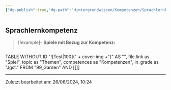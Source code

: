 ```yaml
---
{"dg-publish":true,"dg-path":"Hintergrundwissen/Kompetenzen/Sprachlernkompetenz.md","permalink":"/hintergrundwissen/kompetenzen/sprachlernkompetenz/","tags":["competence"],"noteIcon":"1"}
---
```


## Sprachlernkompetenz


>[!example]- **Spiele mit Bezug zur Kompetenz:**
>```dataview
TABLE WITHOUT ID "![Test|100](" + cover-img +")" AS "", file.link as "Spiel",  topic as "Themen", competences as "Kompetenzen", in_grade as "Jgst."
FROM "99_Garden" AND [[]]


---
Zuletzt bearbeitet am: 26/06/2024, 10:24